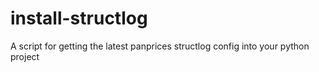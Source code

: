 # install-structlog
A script for getting the latest panprices structlog config into your python project
